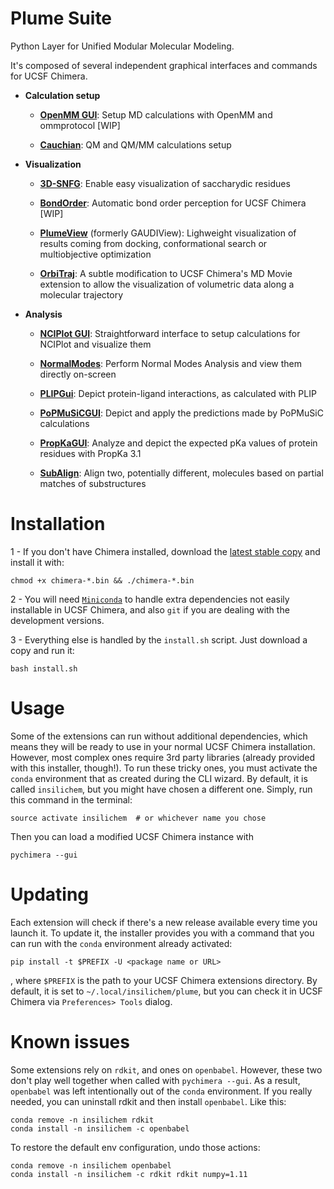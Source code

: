 # Plume Suite

Python Layer for Unified Modular Molecular Modeling.

It's composed of several independent graphical interfaces and commands for UCSF Chimera.


- **Calculation setup**

    - **[OpenMM GUI](https://github.com/insilichem/plume_openmmgui)**: Setup MD calculations with OpenMM and ommprotocol [WIP]

    - **[Cauchian](https://github.com/insilichem/plume_cauchian)**: QM and QM/MM calculations setup

- **Visualization**

    - **[3D-SNFG](https://github.com/insilichem/plume_snfg)**: Enable easy visualization of saccharydic residues

    - **[BondOrder](https://github.com/insilichem/plume_bondorder)**: Automatic bond order perception for UCSF Chimera [WIP]

    - **[PlumeView](https://github.com/insilichem/gaudiview)** (formerly GAUDIView): Lighweight visualization of results coming from docking, conformational search or multiobjective optimization

    - **[OrbiTraj](https://github.com/insilichem/plume_orbitraj)**: A subtle modification to UCSF Chimera's MD Movie extension to allow the visualization of volumetric data along a molecular trajectory

- **Analysis**

    - **[NCIPlot GUI](https://github.com/insilichem/plume_nciplot)**: Straightforward interface to setup calculations for NCIPlot and visualize them

    - **[NormalModes](https://github.com/insilichem/plume_normalmodes)**: Perform Normal Modes Analysis and view them directly on-screen

    - **[PLIPGui](https://github.com/insilichem/plume_plipgui)**: Depict protein-ligand interactions, as calculated with PLIP

    - **[PoPMuSiCGUI](https://github.com/insilichem/plume_popmusicgui)**: Depict and apply the predictions made by PoPMuSiC calculations

    - **[PropKaGUI](https://github.com/insilichem/plume_propkagui)**: Analyze and depict the expected pKa values of protein residues with PropKa 3.1

    - **[SubAlign](https://github.com/insilichem/plume_subalign)**: Align two, potentially different, molecules based on partial matches of substructures


# Installation

1 - If you don't have Chimera installed, download the [latest stable copy](http://www.cgl.ucsf.edu/chimera/download.html) and install it with:

    chmod +x chimera-*.bin && ./chimera-*.bin

2 - You will need [`Miniconda`](https://conda.io/miniconda.html) to handle extra dependencies not easily installable in UCSF Chimera, and also `git` if you are dealing with the development versions.

3 - Everything else is handled by the `install.sh` script. Just download a copy and run it:

    bash install.sh


# Usage

Some of the extensions can run without additional dependencies, which means they will be ready to use in your normal UCSF Chimera installation. However, most complex ones require 3rd party libraries (already provided with this installer, though!). To run these tricky ones, you must activate the `conda` environment that as created during the CLI wizard. By default, it is called `insilichem`, but you might have chosen a different one. Simply, run this command in the terminal:

    source activate insilichem  # or whichever name you chose

Then you can load a modified UCSF Chimera instance with

    pychimera --gui


# Updating

Each extension will check if there's a new release available every time you launch it. To update it, the installer provides you with a command that you can run with the `conda` environment already activated:

    pip install -t $PREFIX -U <package name or URL>

, where `$PREFIX` is the path to your UCSF Chimera extensions directory. By default, it is set to `~/.local/insilichem/plume`, but you can check it in UCSF Chimera via `Preferences> Tools` dialog.


# Known issues

Some extensions rely on `rdkit`, and ones on `openbabel`. However, these two don't play well together when called with `pychimera --gui`. As a result, `openbabel` was left intentionally out of the `conda` environment. If you really needed, you can uninstall rdkit and then install `openbabel`. Like this:

    conda remove -n insilichem rdkit
    conda install -n insilichem -c openbabel

To restore the default env configuration, undo those actions:

    conda remove -n insilichem openbabel
    conda install -n insilichem -c rdkit rdkit numpy=1.11